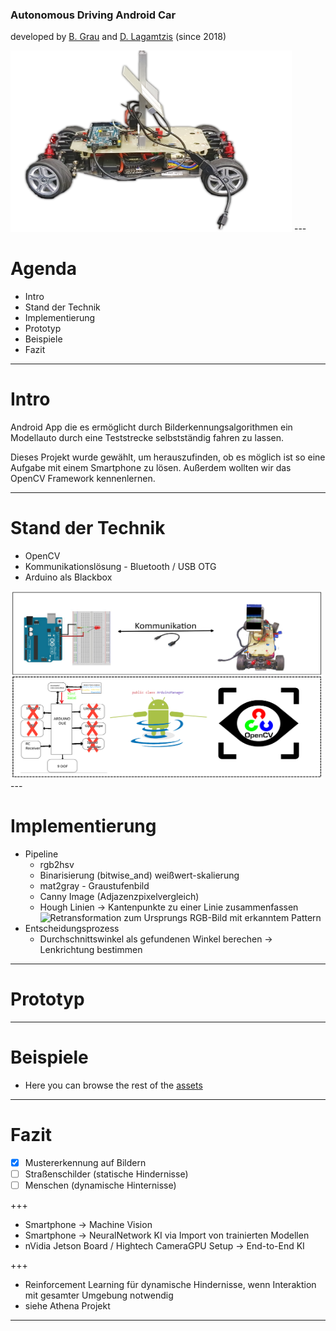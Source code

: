 ### Autonomous Driving Android Car 
developed by [B. Grau](https://github.com/SuperCrazyKing) and [D. Lagamtzis](https://github.com/umadbro96) (since 2018)

<img src="assets/gitpitch/Cropped%20Car%20(small).png" width="450" height="290">
---

# Agenda

* Intro
* Stand der Technik
* Implementierung
* Prototyp
* Beispiele
* Fazit

---

# Intro 

Android App die es ermöglicht durch Bilderkennungsalgorithmen ein Modellauto durch eine Teststrecke selbstständig fahren zu lassen.

Dieses Projekt wurde gewählt, um herauszufinden, ob es möglich ist so eine Aufgabe mit einem Smartphone zu lösen. Außerdem wollten wir das OpenCV Framework kennenlernen. 

---

# Stand der Technik

* OpenCV 
* Kommunikationslösung - Bluetooth / USB OTG
* Arduino als Blackbox

<img src="assets/gitpitch/architecture%20(small).png" width="500" height="300">
---

# Implementierung
* Pipeline
   - rgb2hsv
   - Binarisierung (bitwise_and) weißwert-skalierung
   - mat2gray - Graustufenbild
   - Canny Image (Adjazenzpixelvergleich)
   - Hough Linien -> Kantenpunkte zu einer Linie zusammenfassen
   ![Retransformation]() zum Ursprungs RGB-Bild mit erkanntem Pattern
* Entscheidungsprozess
   - Durchschnittswinkel als gefundenen Winkel berechen -> Lenkrichtung bestimmen
---

# Prototyp

---

# Beispiele
   - Here you can browse the rest of the 
   [assets](https://github.com/umadbro96/androidAICar/tree/master/assets)

---
# Fazit

* [X] Mustererkennung auf Bildern
* [  ] Straßenschilder (statische Hindernisse)
* [  ] Menschen (dynamische Hinternisse)

+++

* Smartphone -> Machine Vision
* Smartphone -> NeuralNetwork KI via Import von trainierten Modellen
* nVidia Jetson Board / Hightech CameraGPU Setup -> End-to-End KI

+++

* Reinforcement Learning für dynamische Hindernisse, wenn Interaktion mit gesamter Umgebung notwendig
* siehe Athena Projekt
---

